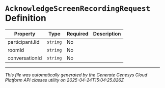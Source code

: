 # `AcknowledgeScreenRecordingRequest` Definition

| Property | Type | Required | Description |
|----------|------|----------|-------------|
| participantJid | `string` | No |  |
| roomId | `string` | No |  |
| conversationId | `string` | No |  |

---

*This file was automatically generated by the Generate Genesys Cloud Platform API classes utility on 2025-04-24T15:04:25.826Z*